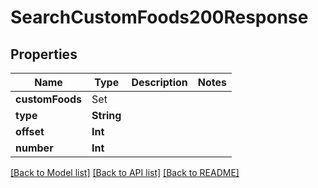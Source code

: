 # SearchCustomFoods200Response

## Properties
Name | Type | Description | Notes
------------ | ------------- | ------------- | -------------
**customFoods** | Set<SearchCustomFoods200ResponseCustomFoodsInner> |  | 
**type** | **String** |  | 
**offset** | **Int** |  | 
**number** | **Int** |  | 

[[Back to Model list]](../README.md#documentation-for-models) [[Back to API list]](../README.md#documentation-for-api-endpoints) [[Back to README]](../README.md)


